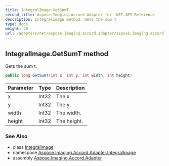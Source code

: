 ```yaml
---
title: IntegralImage.GetSumT
second_title: Aspose.Imaging.Accord Adapter for .NET API Reference
description: IntegralImage method. Gets the sum t
type: docs
weight: 30
url: /adapters/net/aspose.imaging.accord.adapter/aspose.imaging.accord.adapter.integralimage/integralimage/getsumt/
---
```

## IntegralImage.GetSumT method

Gets the sum t.

```csharp
public long GetSumT(int x, int y, int width, int height)
```

| Parameter | Type | Description |
| --- | --- | --- |
| x | Int32 | The x. |
| y | Int32 | The y. |
| width | Int32 | The width. |
| height | Int32 | The height. |

### See Also

* class [IntegralImage](../)
* namespace [Aspose.Imaging.Accord.Adapter.IntegralImage](../../../aspose.imaging.accord.adapter.integralimage/)
* assembly [Aspose.Imaging.Accord.Adapter](../../../)


